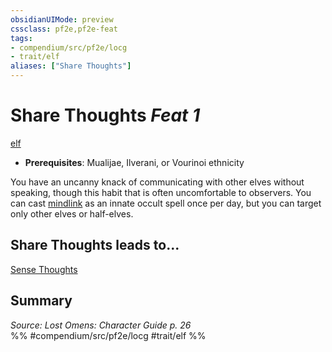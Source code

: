 ```yaml
---
obsidianUIMode: preview
cssclass: pf2e,pf2e-feat
tags:
- compendium/src/pf2e/locg
- trait/elf
aliases: ["Share Thoughts"]
---
```

# Share Thoughts  *Feat 1*  
[elf](../../rules/traits/elf.md)  

- **Prerequisites**: Mualijae, Ilverani, or Vourinoi ethnicity

You have an uncanny knack of communicating with other elves without speaking, though this habit that is often uncomfortable to observers. You can cast [mindlink](../spells/mindlink.md) as an innate occult spell once per day, but you can target only other elves or half-elves.

## Share Thoughts leads to...

[Sense Thoughts](sense-thoughts-locg.md)

## Summary

*Source: Lost Omens: Character Guide p. 26*  
%% #compendium/src/pf2e/locg #trait/elf %%